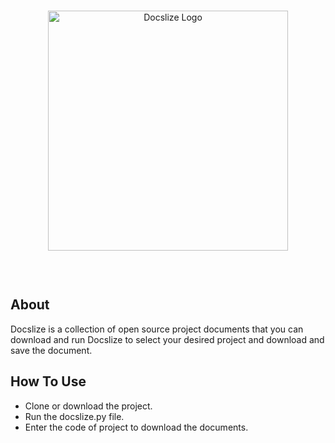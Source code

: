<div align='center'>
  <br />
  <p>
    <a href='https://github.com/ThisIsMatin/Docslize'><img src='https://github.com/ThisIsMatin/Docslize/blob/main/dist/logo.png?raw=true' width='384' alt='Docslize Logo' /></a>
  </p>
    <br />
  <p>
    <img src='https://img.shields.io/badge/Testing-passing-green?logo=github' alt='' />

  </p>
</div>

## About
Docslize is a collection of open source project documents that you can download and run Docslize to select your desired project and download and save the document.

## How To Use
* Clone or download the project.
* Run the docslize.py file.
* Enter the code of project to download the documents.